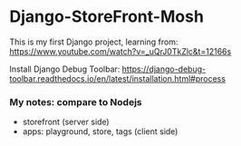 # Django-StoreFront-Mosh
This is my first Django project, learning from: https://www.youtube.com/watch?v=_uQrJ0TkZlc&t=12166s

Install Django Debug Toolbar: https://django-debug-toolbar.readthedocs.io/en/latest/installation.html#process

### My notes: compare to Nodejs
+ storefront (server side)
+ apps: playground, store, tags (client side)
